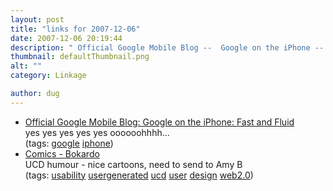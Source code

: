 ```yaml
---
layout: post
title: "links for 2007-12-06"
date: 2007-12-06 20:19:44
description: " Official Google Mobile Blog --  Google on the iPhone --  Fast and Fluid yes yes yes yes yes oooooohhhh&#8230; (tags --  google iphone) Comics - Bokardo UCD humour - nice cartoons, need to send to Amy B (tags --  usability usergenerated ucd user&#8230;"
thumbnail: defaultThumbnail.png
alt: ""
category: Linkage

author: dug
---
```


<ul class="delicious">
	<li>
		<div class="delicious-link"><a href="http://googlemobile.blogspot.com/2007/12/google-on-iphone-fast-and-fluid.html">Official Google Mobile Blog: Google on the iPhone: Fast and Fluid</a></div>
		<div class="delicious-extended">yes yes yes yes yes oooooohhhh...</div>
		<div class="delicious-tags">(tags: <a href="http://del.icio.us/dug/google">google</a> <a href="http://del.icio.us/dug/iphone">iphone</a>)</div>
	</li>
	<li>
		<div class="delicious-link"><a href="http://bokardo.com/tag/comics/">Comics - Bokardo</a></div>
		<div class="delicious-extended"><span class="caps">UCD </span>humour - nice cartoons, need to send to Amy B</div>
		<div class="delicious-tags">(tags: <a href="http://del.icio.us/dug/usability">usability</a> <a href="http://del.icio.us/dug/usergenerated">usergenerated</a> <a href="http://del.icio.us/dug/ucd">ucd</a> <a href="http://del.icio.us/dug/user">user</a> <a href="http://del.icio.us/dug/design">design</a> <a href="http://del.icio.us/dug/web2.0">web2.0</a>)</div>
	</li>
</ul>
